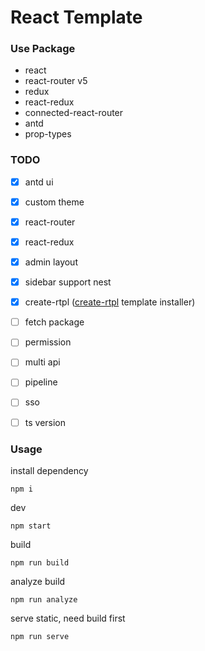 # React Template

### Use Package

- react
- react-router v5
- redux
- react-redux
- connected-react-router
- antd
- prop-types


### TODO
- [x] antd ui
- [x] custom theme
- [x] react-router
- [x] react-redux
- [x] admin layout
- [x] sidebar support nest
- [x] create-rtpl ([create-rtpl](https://github.com/kingzez/create-rtpl) template installer)
- [ ] fetch package
- [ ] permission
- [ ] multi api
- [ ] pipeline
- [ ] sso
- [ ] ts version


### Usage

install dependency
```shell
npm i
```

dev
```shell
npm start
```

build
```shell
npm run build
```

analyze build
```shell
npm run analyze
```

serve static, need build first
```shell
npm run serve
```